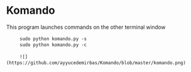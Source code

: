 # Komando
This program launches commands on the other terminal window


         sudo python komando.py -s
         sudo python komando.py -c
         
         ![](https://github.com/ayyucedemirbas/Komando/blob/master/komando.png)
     

